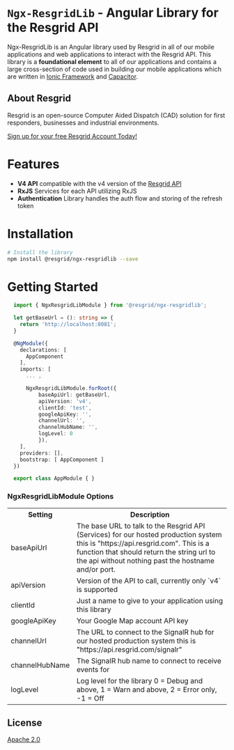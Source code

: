 # `Ngx-ResgridLib` - Angular Library for the Resgrid API

Ngx-ResgridLib is an Angular library used by Resgrid in all of our mobile applications and web applications to interact with the Resgrid API. This library is a **foundational element** to all of our applications and contains a large cross-section of code used in building our mobile applications which are written in [Ionic Framework](https://ionicframework.com/) and [Capacitor](https://capacitorjs.com/).

## About Resgrid

Resgrid is an open-source Computer Aided Dispatch (CAD) solution for first responders, businesses and industrial environments.

[Sign up for your free Resgrid Account Today!](https://resgrid.com)

# Features

- **V4 API** compatible with the v4 version of the [Resgrid API](https://api.resgrid.com/index.html?urls.primaryName=Resgrid%20API%20V4)
- **RxJS** Services for each API utilizing RxJS
- **Authentication** Library handles the auth flow and storing of the refresh token

# Installation

```bash
# Install the library
npm install @resgrid/ngx-resgridlib --save

```

# Getting Started

```ts
  import { NgxResgridLibModule } from '@resgrid/ngx-resgridlib';

  let getBaseUrl = (): string => {
    return 'http://localhost:8081';
  }

  @NgModule({
    declarations: [
      AppComponent
    ],
    imports: [
      ... ,

      NgxResgridLibModule.forRoot({
          baseApiUrl: getBaseUrl,
          apiVersion: 'v4',
          clientId: 'test',
          googleApiKey: '',
          channelUrl: '',
          channelHubName: '',
          logLevel: 0
          }),
    ],
    providers: [],
    bootstrap: [ AppComponent ]
  })

  export class AppModule { }
```

### NgxResgridLibModule Options

<table>
  <tr>
    <th>Setting</th>
    <th>Description</th>
  </tr>
  <tr>
    <td>baseApiUrl</td>
    <td>
      The base URL to talk to the Resgrid API (Services) for our hosted production system this is "https://api.resgrid.com". This is a function that should return the string url to the api without nothing past the hostname and/or port.
    </td>
  </tr>
  <tr>
    <td>apiVersion</td>
    <td>
      Version of the API to call, currently only `v4` is supported
    </td>
  </tr>
  <tr>
    <td>clientId</td>
    <td>
      Just a name to give to your application using this library
    </td>
  </tr>
   <td>googleApiKey</td>
    <td>
      Your Google Map account API key
    </td>
  </tr>
  <tr>
    <td>channelUrl</td>
    <td>
      The URL to connect to the SignalR hub for our hosted production system this is "https://api.resgrid.com/signalr"
    </td>
  </tr>
  <tr>
    <td>channelHubName</td>
    <td>
      The SignalR hub name to connect to receive events for
    </td>
  </tr>
  <tr>
    <td>logLevel</td>
    <td>
      Log level for the library 0 = Debug and above, 1 = Warn and above, 2 = Error only, -1 = Off
    </td>
  </tr>
</table>

## License

[Apache 2.0](https://www.apache.org/licenses/LICENSE-2.0)

